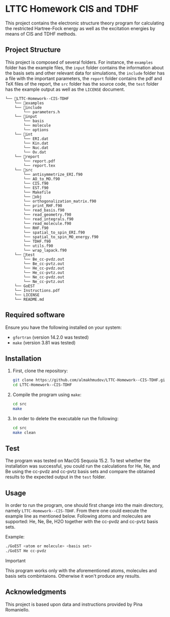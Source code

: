 # LTTC Homework CIS and TDHF

This project contains the electronic structure theory program for calculating the restricted Hartree-Fock energy as well as the excitation energies by means of CIS and TDHF methods.

## Project Structure

This project is composed of several folders. For instance, the `examples` folder has the example files, the `input` folder contains the information about the basis sets and other relevant data for simulations, the `include` folder has a file with the important parameters, the `report` folder contains the pdf and TeX files of the report, the `src` folder has the source code, the `test` folder has the example output as well as the `LICENSE` document.

```
└── 📁LTTC-Homework--CIS-TDHF
    └── 📁examples
    └── 📁include
        └── parameters.h
    └── 📁input
        └── basis
        └── molecule
        └── options
    └── 📁int
        └── ERI.dat
        └── Kin.dat
        └── Nuc.dat
        └── Ov.dat
    └── 📁report
        └── report.pdf
        └── report.tex
    └── 📁src
        └── antisymmetrize_ERI.f90
        └── AO_to_MO.f90
        └── CIS.f90
        └── EST.f90
        └── Makefile
        └── 📁obj
        └── orthogonalization_matrix.f90
        └── print_RHF.f90
        └── read_basis.f90
        └── read_geometry.f90
        └── read_integrals.f90
        └── read_molecule.f90
        └── RHF.f90
        └── spatial_to_spin_ERI.f90
        └── spatial_to_spin_MO_energy.f90
        └── TDHF.f90
        └── utils.f90
        └── wrap_lapack.f90
    └── 📁test
        └── Be_cc-pvdz.out
        └── Be_cc-pvtz.out
        └── He_cc-pvdz.out
        └── He_cc-pvtz.out
        └── Ne_cc-pvdz.out
        └── Ne_cc-pvtz.out
    └── GoEST
    └── Instructions.pdf
    └── LICENSE
    └── README.md
```

## Required software

Ensure you have the following installed on your system:
- `gfortran` (version 14.2.0 was tested)
- `make` (version 3.81 was tested)

## Installation

1. First, clone the repository:
    ```sh
    git clone https://github.com/almakhmudov/LTTC-Homework--CIS-TDHF.git
    cd LTTC-Homework--CIS-TDHF
    ```

2. Compile the program using `make`:
    ```sh
    cd src
    make
    ```

3. In order to delete the executable run the following:
    ```sh
    cd src
    make clean
    ```

## Test

The program was tested on MacOS Sequoia 15.2. To test whether the installation was successful, you could run the calculations for He, Ne, and Be using the cc-pvdz and cc-pvtz basis sets and compare the obtained results to the expected output in the `test` folder.

## Usage

In order to run the program, one should first change into the main directory, namely `LTTC-Homework--CIS-TDHF`. From there one could execute the example line as mentioned below. Following atoms and molecules are supported: He, Ne, Be, H2O together with the cc-pvdz and cc-pvtz basis sets.

Example:
```sh
./GoEST <atom or molecule> <basis set>
./GoEST He cc-pvdz
```

> [!IMPORTANT]
> This program works only with the aforementioned atoms, molecules and basis sets combintaions. Otherwise it won't produce any results.

## Acknowledgments
This project is based upon data and instructions provided by Pina Romaniello.